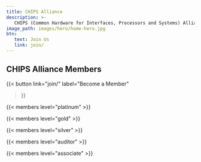 ```yaml
---
title: CHIPS Alliance
description: >-
   CHIPS (Common Hardware for Interfaces, Processors and Systems) Alliance harnesses the energy of open source collaboration to accelerate hardware development.
image_path: images/hero/home-hero.jpg
btn:
   text: Join Us
   link: join/
---
```


## CHIPS Alliance Members

{{< button
link="join/"
label="Become a Member"
>}}

{{< members level="platinum" >}}

{{< members level="gold" >}}

{{< members level="silver" >}}

{{< members level="auditor" >}}

{{< members level="associate" >}}


